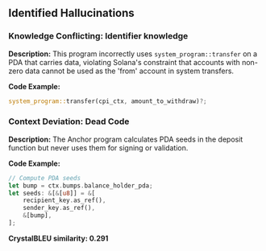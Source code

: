 ## Identified Hallucinations

### Knowledge Conflicting: Identifier knowledge
**Description:** 
This program incorrectly uses `system_program::transfer` on a PDA that carries data, violating Solana's constraint that accounts with non-zero data cannot be used as the 'from' account in system transfers.

**Code Example:**
```rust
system_program::transfer(cpi_ctx, amount_to_withdraw)?;
```

### Context Deviation: Dead Code
**Description:** 
The Anchor program calculates PDA seeds in the deposit function but never uses them for signing or validation.

**Code Example:**
```rust
// Compute PDA seeds
let bump = ctx.bumps.balance_holder_pda;
let seeds: &[&[u8]] = &[
    recipient_key.as_ref(),
    sender_key.as_ref(),
    &[bump],
];
```

**CrystalBLEU similarity: 0.291** 

